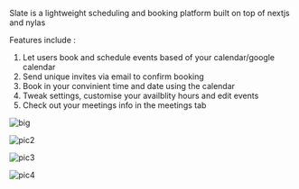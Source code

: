 Slate is a lightweight scheduling and booking platform built on top of nextjs and nylas 

Features include :

   1. Let users book and schedule events based of your calendar/google calendar
   2. Send unique invites via email to confirm booking
   3. Book in your convinient time and date using the calendar
   4.  Tweak settings, customise your availblity hours and edit events
   5. Check out your meetings info in the meetings tab


![big](https://github.com/user-attachments/assets/4cc8a4de-7122-4dba-a93c-a2a65107f76f)


![pic2](https://github.com/user-attachments/assets/cfeec6b2-a864-4831-8228-d9752a39fcc6)


![pic3](https://github.com/user-attachments/assets/b21bacf1-6943-43f6-aa27-23ec2b052cd2)

![pic4](https://github.com/user-attachments/assets/bb164fca-cab0-42e9-b443-878220ad5e55)
